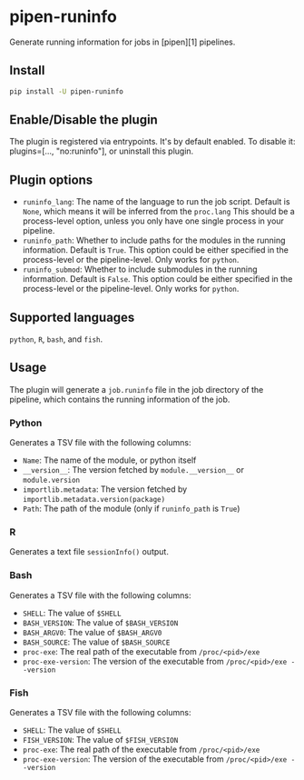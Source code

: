 # pipen-runinfo

Generate running information for jobs in [pipen][1] pipelines.

## Install

```bash
pip install -U pipen-runinfo
```

## Enable/Disable the plugin

The plugin is registered via entrypoints. It's by default enabled. To disable it: plugins=[..., "no:runinfo"], or uninstall this plugin.

## Plugin options

- `runinfo_lang`: The name of the language to run the job script.
    Default is `None`, which means it will be inferred from the `proc.lang`
    This should be a process-level option, unless you only have one single
    process in your pipeline.
- `runinfo_path`: Whether to include paths for the modules in the running information.
    Default is `True`.
    This option could be either specified in the process-level or the pipeline-level.
    Only works for `python`.
- `runinfo_submod`: Whether to include submodules in the running information.
    Default is `False`.
    This option could be either specified in the process-level or the pipeline-level.
    Only works for `python`.

## Supported languages

`python`, `R`, `bash`, and `fish`.

## Usage

The plugin will generate a `job.runinfo` file in the job directory of the pipeline, which contains the running information of the job.

### Python

Generates a TSV file with the following columns:

- `Name`: The name of the module, or python itself
- `__version__`: The version fetched by `module.__version__` or `module.version`
- `importlib.metadata`: The version fetched by `importlib.metadata.version(package)`
- `Path`: The path of the module (only if `runinfo_path` is `True`)

### R

Generates a text file `sessionInfo()` output.

### Bash

Generates a TSV file with the following columns:

- `SHELL`: The value of `$SHELL`
- `BASH_VERSION`: The value of `$BASH_VERSION`
- `BASH_ARGV0`: The value of `$BASH_ARGV0`
- `BASH_SOURCE`: The value of `$BASH_SOURCE`
- `proc-exe`: The real path of the executable from `/proc/<pid>/exe`
- `proc-exe-version`: The version of the executable from `/proc/<pid>/exe --version`

### Fish

Generates a TSV file with the following columns:

- `SHELL`: The value of `$SHELL`
- `FISH_VERSION`: The value of `$FISH_VERSION`
- `proc-exe`: The real path of the executable from `/proc/<pid>/exe`
- `proc-exe-version`: The version of the executable from `/proc/<pid>/exe --version`
